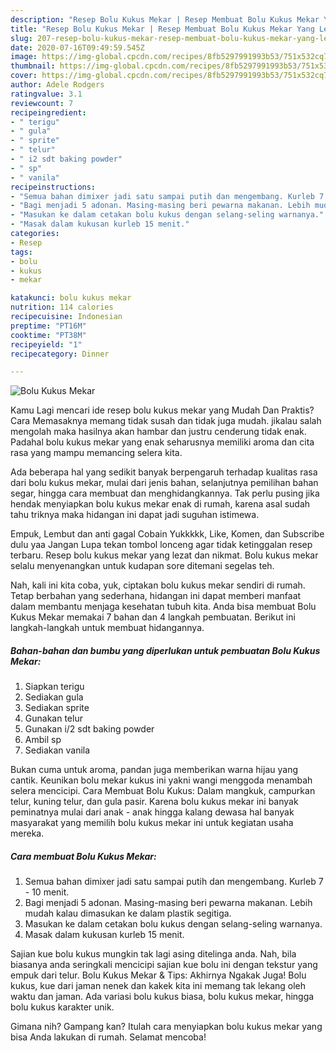 ```yaml
---
description: "Resep Bolu Kukus Mekar | Resep Membuat Bolu Kukus Mekar Yang Lezat Sekali"
title: "Resep Bolu Kukus Mekar | Resep Membuat Bolu Kukus Mekar Yang Lezat Sekali"
slug: 207-resep-bolu-kukus-mekar-resep-membuat-bolu-kukus-mekar-yang-lezat-sekali
date: 2020-07-16T09:49:59.545Z
image: https://img-global.cpcdn.com/recipes/8fb5297991993b53/751x532cq70/bolu-kukus-mekar-foto-resep-utama.jpg
thumbnail: https://img-global.cpcdn.com/recipes/8fb5297991993b53/751x532cq70/bolu-kukus-mekar-foto-resep-utama.jpg
cover: https://img-global.cpcdn.com/recipes/8fb5297991993b53/751x532cq70/bolu-kukus-mekar-foto-resep-utama.jpg
author: Adele Rodgers
ratingvalue: 3.1
reviewcount: 7
recipeingredient:
- " terigu"
- " gula"
- " sprite"
- " telur"
- " i2 sdt baking powder"
- " sp"
- " vanila"
recipeinstructions:
- "Semua bahan dimixer jadi satu sampai putih dan mengembang. Kurleb 7 - 10 menit."
- "Bagi menjadi 5 adonan. Masing-masing beri pewarna makanan. Lebih mudah kalau dimasukan ke dalam plastik segitiga."
- "Masukan ke dalam cetakan bolu kukus dengan selang-seling warnanya."
- "Masak dalam kukusan kurleb 15 menit."
categories:
- Resep
tags:
- bolu
- kukus
- mekar

katakunci: bolu kukus mekar 
nutrition: 114 calories
recipecuisine: Indonesian
preptime: "PT16M"
cooktime: "PT38M"
recipeyield: "1"
recipecategory: Dinner

---
```



![Bolu Kukus Mekar](https://img-global.cpcdn.com/recipes/8fb5297991993b53/751x532cq70/bolu-kukus-mekar-foto-resep-utama.jpg)

Kamu Lagi mencari ide resep bolu kukus mekar yang Mudah Dan Praktis? Cara Memasaknya memang tidak susah dan tidak juga mudah. jikalau salah mengolah maka hasilnya akan hambar dan justru cenderung tidak enak. Padahal bolu kukus mekar yang enak seharusnya memiliki aroma dan cita rasa yang mampu memancing selera kita.

Ada beberapa hal yang sedikit banyak berpengaruh terhadap kualitas rasa dari bolu kukus mekar, mulai dari jenis bahan, selanjutnya pemilihan bahan segar, hingga cara membuat dan menghidangkannya. Tak perlu pusing jika hendak menyiapkan bolu kukus mekar enak di rumah, karena asal sudah tahu triknya maka hidangan ini dapat jadi suguhan istimewa.

Empuk, Lembut dan anti gagal Cobain Yukkkkk, Like, Komen, dan Subscribe dulu yaa Jangan Lupa tekan tombol lonceng agar tidak ketinggalan resep terbaru. Resep bolu kukus mekar yang lezat dan nikmat. Bolu kukus mekar selalu menyenangkan untuk kudapan sore ditemani segelas teh.


Nah, kali ini kita coba, yuk, ciptakan bolu kukus mekar sendiri di rumah. Tetap berbahan yang sederhana, hidangan ini dapat memberi manfaat dalam membantu menjaga kesehatan tubuh kita. Anda bisa membuat Bolu Kukus Mekar memakai 7 bahan dan 4 langkah pembuatan. Berikut ini langkah-langkah untuk membuat hidangannya.

<!--inarticleads1-->

##### Bahan-bahan dan bumbu yang diperlukan untuk pembuatan Bolu Kukus Mekar:

1. Siapkan  terigu
1. Sediakan  gula
1. Sediakan  sprite
1. Gunakan  telur
1. Gunakan  i/2 sdt baking powder
1. Ambil  sp
1. Sediakan  vanila


Bukan cuma untuk aroma, pandan juga memberikan warna hijau yang cantik. Keunikan bolu mekar kukus ini yakni wangi menggoda menambah selera mencicipi. Cara Membuat Bolu Kukus: Dalam mangkuk, campurkan telur, kuning telur, dan gula pasir. Karena bolu kukus mekar ini banyak peminatnya mulai dari anak - anak hingga kalang dewasa hal banyak masyarakat yang memilih bolu kukus mekar ini untuk kegiatan usaha mereka. 

<!--inarticleads2-->

##### Cara membuat Bolu Kukus Mekar:

1. Semua bahan dimixer jadi satu sampai putih dan mengembang. Kurleb 7 - 10 menit.
1. Bagi menjadi 5 adonan. Masing-masing beri pewarna makanan. Lebih mudah kalau dimasukan ke dalam plastik segitiga.
1. Masukan ke dalam cetakan bolu kukus dengan selang-seling warnanya.
1. Masak dalam kukusan kurleb 15 menit.


Sajian kue bolu kukus mungkin tak lagi asing ditelinga anda. Nah, bila biasanya anda seringkali mencicipi sajian kue bolu ini dengan tekstur yang empuk dari telur. Bolu Kukus Mekar &amp; Tips: Akhirnya Ngakak Juga! Bolu kukus, kue dari jaman nenek dan kakek kita ini memang tak lekang oleh waktu dan jaman. Ada variasi bolu kukus biasa, bolu kukus mekar, hingga bolu kukus karakter unik. 

Gimana nih? Gampang kan? Itulah cara menyiapkan bolu kukus mekar yang bisa Anda lakukan di rumah. Selamat mencoba!
